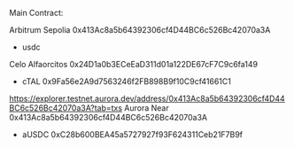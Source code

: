

Main Contract:

Arbitrum Sepolia 0x413Ac8a5b64392306cf4D44BC6c526Bc42070a3A 
- usdc



Celo Alfaorcitos 0x24D1a0b3ECeEaD311d01a122DE67cF7C9c6fa149 
- cTAL 0x9Fa56e2A9d7563246f2FB898B9f10C9cf41661C1


https://explorer.testnet.aurora.dev/address/0x413Ac8a5b64392306cf4D44BC6c526Bc42070a3A?tab=txs
Aurora Near 0x413Ac8a5b64392306cf4D44BC6c526Bc42070a3A 
 - aUSDC 0xC28b600BEA45a5727927f93F624311Ceb21F7B9f


 